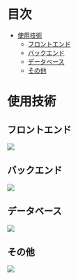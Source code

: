 <h1 id="index">目次</h1>

- [使用技術](#使用技術)
  - [フロントエンド](#フロントエンド)
  - [バックエンド](#バックエンド)
  - [データベース](#データベース)
  - [その他](#その他)

<h1 id="technology-used">使用技術</h1>
<h2>フロントエンド</h2>
<p align="left">
  <a href="https://skillicons.dev">
    <img src="https://skillicons.dev/icons?i=html,js,react,css,tailwind" />
  </a>
</p>

<h2>バックエンド</h2>
<p align="left">
  <a href="https://skillicons.dev">
    <img src="https://skillicons.dev/icons?i=py,django,fastapi" />
  </a>
</p>

<h2>データベース</h2>
<p align="left">
  <a href="https://skillicons.dev">
    <img src="https://skillicons.dev/icons?i=postgres,sqlite" />
  </a>
</p>

<h2>その他</h2>
<p align="left">
  <a href="https://skillicons.dev">
    <img src="https://skillicons.dev/icons?i=bash,vim,fortran,latex,linux,git,github,vscode" />
  </a>
</p>
